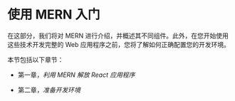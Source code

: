 # 使用 MERN 入门

在这部分，我们将对 MERN 进行介绍，并概述其不同组件。此外，在您开始使用这些技术开发完整的 Web 应用程序之前，您将了解如何正确配置您的开发环境。

本节包括以下章节：

+   第一章，*利用 MERN 解放 React 应用程序*

+   第二章，*准备开发环境*
